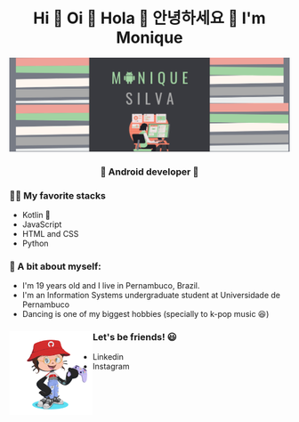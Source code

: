 <h1 align="center"> Hi 👋 Oi 👋 Hola 👋 안녕하세요 👋 I'm Monique </h1> 
<img src= "MONIQUE.png" alt="banner that says Monique Silva"/>
<h3 align="center"> 💚 Android developer 💚 </h3>


### 👩‍💻 My favorite stacks
- Kotlin 💚
- JavaScript
- HTML and CSS
- Python

### 👧 A bit about myself:
- I'm 19 years old and I live in Pernambuco, Brazil.
- I'm an Information Systems undergraduate student at Universidade de Pernambuco
- Dancing is one of my biggest hobbies (specially to k-pop music 😆)

### Let's be friends! 😃 <img align="left" width="150" height="150" src="gifcat.gif">
- Linkedin
- Instagram


<!--
**monxqueen/monxqueen** is a ✨ _special_ ✨ repository because its `README.md` (this file) appears on your GitHub profile.

Here are some ideas to get you started:

- 🔭 I’m currently working on ...
- 🌱 I’m currently learning ...
- 👯 I’m looking to collaborate on ...
- 🤔 I’m looking for help with ...
- 💬 Ask me about ...
- 📫 How to reach me: ...
- 😄 Pronouns: ...
- ⚡ Fun fact: ...
-->
